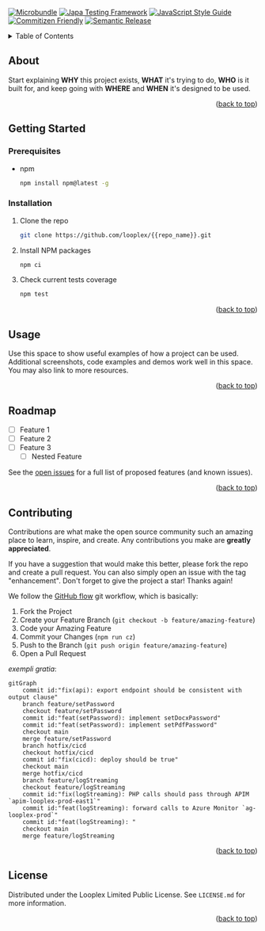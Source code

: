 <a name="readme-top"></a>



[![Microbundle](https://img.shields.io/badge/modules_by-microbundle-8dd6f9.svg?style=for-the-badge&logo=webpack)](https://github.com/developit/microbundle#readme)
[![Japa Testing Framework](https://img.shields.io/badge/tested_with-japa-c21325.svg?style=for-the-badge&logo=chai)](https://japa.dev/)
[![JavaScript Style Guide](https://img.shields.io/badge/code_style-standard-f7df1e.svg?style=for-the-badge&logo=eslint)](https://standardjs.com)
[![Commitizen Friendly](https://img.shields.io/badge/commitizen-friendly-f05032.svg?style=for-the-badge&logo=git)](http://commitizen.github.io/cz-cli/)
[![Semantic Release](https://img.shields.io/badge/semantic-release-cb3837.svg?style=for-the-badge&logo=npm)](https://semantic-release.gitbook.io/semantic-release/)




<details>
  <summary>Table of Contents</summary>
  <ol>
    <li>
      <a href="#about-the-project">About</a>
    </li>
    <li>
      <a href="#getting-started">Getting Started</a>
      <ul>
        <li><a href="#prerequisites">Prerequisites</a></li>
        <li><a href="#installation">Installation</a></li>
      </ul>
    </li>
    <li><a href="#usage">Usage</a></li>
    <li><a href="#roadmap">Roadmap</a></li>
    <li><a href="#contributing">Contributing</a></li>
    <li><a href="#license">License</a></li>
  </ol>
</details>



## About

Start explaining **WHY** this project exists, **WHAT** it's trying to do, **WHO** is it built for, and keep going with **WHERE** and **WHEN** it's designed to be used.

<p align="right">(<a href="#readme-top">back to top</a>)</p>



## Getting Started

### Prerequisites

* npm
  ```sh
  npm install npm@latest -g
  ```

### Installation

1. Clone the repo
   ```sh
   git clone https://github.com/looplex/{{repo_name}}.git
   ```
1. Install NPM packages
   ```sh
   npm ci
   ```
1. Check current tests coverage
   ```sh
   npm test
   ```

<p align="right">(<a href="#readme-top">back to top</a>)</p>



## Usage

Use this space to show useful examples of how a project can be used. Additional screenshots, code examples and demos work well in this space. You may also link to more resources.

<p align="right">(<a href="#readme-top">back to top</a>)</p>



## Roadmap

- [ ] Feature 1
- [ ] Feature 2
- [ ] Feature 3
    - [ ] Nested Feature

See the [open issues](https://github.com/github_username/{{repo_name}}/issues) for a full list of proposed features (and known issues).

<p align="right">(<a href="#readme-top">back to top</a>)</p>



## Contributing

Contributions are what make the open source community such an amazing place to learn, inspire, and create. Any contributions you make are **greatly appreciated**.

If you have a suggestion that would make this better, please fork the repo and create a pull request. You can also simply open an issue with the tag "enhancement".
Don't forget to give the project a star! Thanks again!

We follow the [GitHub flow](https://docs.github.com/en/get-started/using-github/github-flow) git workflow, which is basically:

1. Fork the Project
1. Create your Feature Branch (`git checkout -b feature/amazing-feature`)
1. Code your Amazing Feature
1. Commit your Changes (`npm run cz`)
1. Push to the Branch (`git push origin feature/amazing-feature`)
1. Open a Pull Request

_exempli gratia_:

```mermaid
gitGraph
    commit id:"fix(api): export endpoint should be consistent with output clause"
    branch feature/setPassword
    checkout feature/setPassword
    commit id:"feat(setPassword): implement setDocxPassword"
    commit id:"feat(setPassword): implement setPdfPassword"
    checkout main
    merge feature/setPassword
    branch hotfix/cicd
    checkout hotfix/cicd
    commit id:"fix(cicd): deploy should be true"
    checkout main
    merge hotfix/cicd
    branch feature/logStreaming
    checkout feature/logStreaming
    commit id:"fix(logStreaming): PHP calls should pass through APIM `apim-looplex-prod-east1`"
    commit id:"feat(logStreaming): forward calls to Azure Monitor `ag-looplex-prod`"
    commit id:"feat(logStreaming): "
    checkout main
    merge feature/logStreaming
```

<p align="right">(<a href="#readme-top">back to top</a>)</p>



## License

Distributed under the Looplex Limited Public License. See `LICENSE.md` for more information.

<p align="right">(<a href="#readme-top">back to top</a>)</p>
